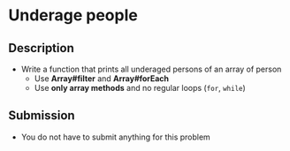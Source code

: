 # Underage people 

## Description
- Write a function that prints all underaged persons of an array of person
  - Use **Array#filter** and **Array#forEach**
  - Use **only array methods** and no regular loops (`for`, `while`)

## Submission
- You do not have to submit anything for this problem
